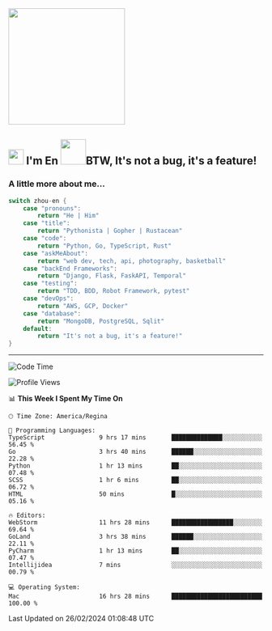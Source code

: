 <img align='center' src="https://media.giphy.com/media/GP1TJJSV4Ys1r64q2A/giphy.gif" width="230">

<h2><img src="https://emojis.slackmojis.com/emojis/images/1531849430/4246/blob-sunglasses.gif?1531849430" width="30"/> I'm En <img src="https://media.giphy.com/media/12oufCB0MyZ1Go/giphy.gif" width="50">BTW, It's not a bug, it's a feature!</h2>


<!-- <img align='right' src="https://media.giphy.com/media/M9gbBd9nbDrOTu1Mqx/giphy.gif" width="230"> -->


### A little more about me... 
<!--
```javascript
const zhou-en = {
    pronouns: "He" | "Him",
    title: "Pythonista" | "Gopher" | "Rustacean",
    code: ["Python", "Go", "Rust", "TypeScript"],
    askMeAbout: ["web dev", "tech", "app dev", "photography"],
    technologies: {
        backEnd: {
            python: ["Django", "Flask", "FaskAPI"],
            go: []
        },
        scraping: ["selenium", "scrapy", "spider"],
        testing: ["Robot Framework"],
        devOps: ["AWS", "Docker", "GCP", "Nginx"],
        databases: ["mongo", "postgresql", "sqlite"],
        misc: ["Firebase", "Heroku"]
    },
    architecture: ["Event Driven Architecture", "Microservices"],
    currentFocus: ["Temporal", "Rust"],
    funFact: "It's not a bug, it's a feature!"
};
```
  -->

```go
switch zhou-en {
    case "pronouns":
        return "He | Him"
    case "title":
        return "Pythonista | Gopher | Rustacean"
    case "code":
        return "Python, Go, TypeScript, Rust"
    case "askMeAbout":
        return "web dev, tech, api, photography, basketball"
    case "backEnd Frameworks":
        return "Django, Flask, FaskAPI, Temporal"
    case "testing":
        return "TDD, BDD, Robot Framework, pytest"
    case "devOps":
        return "AWS, GCP, Docker"
    case "database":
        return "MongoDB, PostgreSQL, Sqlit"
    default:
        return "It's not a bug, it's a feature!"
}
```




---
<!--START_SECTION:waka-->
![Code Time](http://img.shields.io/badge/Code%20Time-1%2C252%20hrs%2016%20mins-blue)

![Profile Views](http://img.shields.io/badge/Profile%20Views-1-blue)

📊 **This Week I Spent My Time On** 

```text
🕑︎ Time Zone: America/Regina

💬 Programming Languages: 
TypeScript               9 hrs 17 mins       ██████████████░░░░░░░░░░░   56.45 % 
Go                       3 hrs 40 mins       ██████░░░░░░░░░░░░░░░░░░░   22.28 % 
Python                   1 hr 13 mins        ██░░░░░░░░░░░░░░░░░░░░░░░   07.48 % 
SCSS                     1 hr 6 mins         ██░░░░░░░░░░░░░░░░░░░░░░░   06.72 % 
HTML                     50 mins             █░░░░░░░░░░░░░░░░░░░░░░░░   05.16 % 

🔥 Editors: 
WebStorm                 11 hrs 28 mins      █████████████████░░░░░░░░   69.64 % 
GoLand                   3 hrs 38 mins       ██████░░░░░░░░░░░░░░░░░░░   22.11 % 
PyCharm                  1 hr 13 mins        ██░░░░░░░░░░░░░░░░░░░░░░░   07.47 % 
Intellijidea             7 mins              ░░░░░░░░░░░░░░░░░░░░░░░░░   00.79 % 

💻 Operating System: 
Mac                      16 hrs 28 mins      █████████████████████████   100.00 % 
```


 Last Updated on 26/02/2024 01:08:48 UTC
<!--END_SECTION:waka-->
